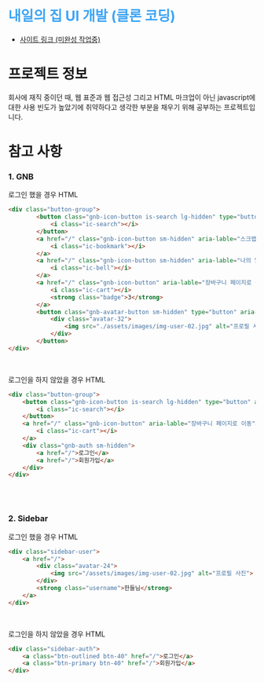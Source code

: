 # <span style="color: #3DA5F5;">내일의 집 UI 개발 (클론 코딩) </span>
* [사이트 링크 (미완성 작업중)]()
# 프로젝트 정보
회사에 재직 중이던 때, 웹 표준과 웹 접근성 그리고 HTML 마크업이 아닌 javascript에 대한 사용 빈도가 높았기에 취약하다고 생각한 부분을 채우기 위해 공부하는 프로젝트입니다.

# 참고 사항
### 1. GNB
로그인 했을 경우 HTML

```html
<div class="button-group">
        <button class="gnb-icon-button is-search lg-hidden" type="button" aria-lable="검색창 열기 버튼">
            <i class="ic-search"></i>
        </button>
        <a href="/" class="gnb-icon-button sm-hidden" aria-lable="스크랩북 페이지로 이동">
            <i class="ic-bookmark"></i>
        </a>
        <a href="/" class="gnb-icon-button sm-hidden" aria-lable="나의 알림 페이지로 이동">
            <i class="ic-bell"></i>
        </a>
        <a href="/" class="gnb-icon-button" aria-lable="장바구니 페이지로 이동">
            <i class="ic-cart"></i>
            <strong class="badge">3</strong>
        </a>
        <button class="gnb-avatar-button sm-hidden" type="button" aria-label="내 정보 버튼">
            <div class="avatar-32">
                <img src="./assets/images/img-user-02.jpg" alt="프로필 사진">
            </div>
        </button>
</div>
```

<br>

로그인을 하지 않았을 경우 HTML

```html
<div class="button-group">
    <button class="gnb-icon-button is-search lg-hidden" type="button" aria-lable="검색창 열기 버튼">
        <i class="ic-search"></i>
    </button>
    <a href="/" class="gnb-icon-button" aria-lable="장바구니 페이지로 이동">
        <i class="ic-cart"></i>
    </a>
    <div class="gnb-auth sm-hidden">
        <a href="/">로그인</a>
        <a href="/">회원가입</a>
    </div>
</div>
```

<br><br>

### 2. Sidebar
로그인 했을 경우 HTML

```html
<div class="sidebar-user">
    <a href="/">
        <div class="avatar-24">
            <img src="/assets/images/img-user-02.jpg" alt="프로필 사진">
        </div>
        <strong class="username">한들님</strong>
    </a>
</div>
```

<br>

로그인을 하지 않았을 경우 HTML

```html
<div class="sidebar-auth">
    <a class="btn-outlined btn-40" href="/">로그인</a>
    <a class="btn-primary btn-40" href="/">회원가입</a>
</div>
```


